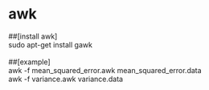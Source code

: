 # awk

##[install awk]<br/>
sudo apt-get install gawk<br/>
<br/>
##[example]<br/>
awk -f mean_squared_error.awk mean_squared_error.data<br/>
awk -f variance.awk variance.data<br/>


